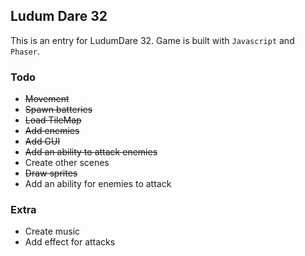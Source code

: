 Ludum Dare 32
-------------

This is an entry for LudumDare 32. Game is built with `Javascript` and `Phaser`.

### Todo
* ~~Movement~~
* ~~Spawn batteries~~
* ~~Load TileMap~~
* ~~Add enemies~~
* ~~Add GUI~~
* ~~Add an ability to attack enemies~~
* Create other scenes
* ~~Draw sprites~~
* Add an ability for enemies to attack

### Extra
* Create music
* Add effect for attacks